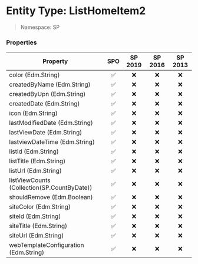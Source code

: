 # Entity Type: ListHomeItem2

> Namespace: SP

### Properties

Property | SPO | SP 2019 | SP 2016 | SP 2013
----------|:---:|:-------:|:-------:|:-------:
color (Edm.String) | ✅ | ❌ | ❌ | ❌
createdByName (Edm.String) | ✅ | ❌ | ❌ | ❌
createdByUpn (Edm.String) | ✅ | ❌ | ❌ | ❌
createdDate (Edm.String) | ✅ | ❌ | ❌ | ❌
icon (Edm.String) | ✅ | ❌ | ❌ | ❌
lastModifiedDate (Edm.String) | ✅ | ❌ | ❌ | ❌
lastViewDate (Edm.String) | ✅ | ❌ | ❌ | ❌
lastviewDateTime (Edm.String) | ✅ | ❌ | ❌ | ❌
listId (Edm.String) | ✅ | ❌ | ❌ | ❌
listTitle (Edm.String) | ✅ | ❌ | ❌ | ❌
listUrl (Edm.String) | ✅ | ❌ | ❌ | ❌
listViewCounts (Collection(SP.CountByDate)) | ✅ | ❌ | ❌ | ❌
shouldRemove (Edm.Boolean) | ✅ | ❌ | ❌ | ❌
siteColor (Edm.String) | ✅ | ❌ | ❌ | ❌
siteId (Edm.String) | ✅ | ❌ | ❌ | ❌
siteTitle (Edm.String) | ✅ | ❌ | ❌ | ❌
siteUrl (Edm.String) | ✅ | ❌ | ❌ | ❌
webTemplateConfiguration (Edm.String) | ✅ | ❌ | ❌ | ❌